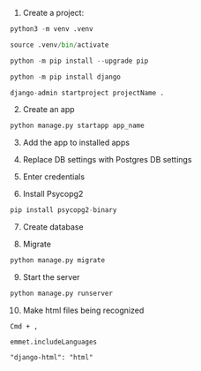 1. Create a project:

```python
python3 -m venv .venv
```

```python
source .venv/bin/activate
```

```python
python -m pip install --upgrade pip
```

```python
python -m pip install django
```

```python
django-admin startproject projectName .
```

2. Create an app

```python
python manage.py startapp app_name
```

3. Add the app to installed apps

4. Replace DB settings with Postgres DB settings

5. Enter credentials

6. Install Psycopg2

```python
pip install psycopg2-binary
```

7. Create database

8. Migrate

```python
python manage.py migrate
```

9. Start the server

```python
python manage.py runserver
```

10. Make html files being recognized

```
Cmd + ,
```

```
emmet.includeLanguages
```

```
"django-html": "html"
```